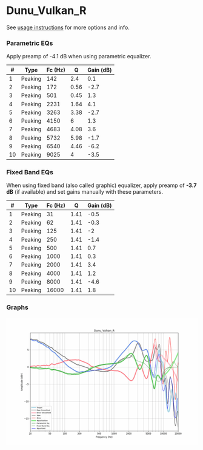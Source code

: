 # Dunu_Vulkan_R
See [usage instructions](https://github.com/jaakkopasanen/AutoEq#usage) for more options and info.

### Parametric EQs
Apply preamp of -4.1 dB when using parametric equalizer.

|   # | Type    |   Fc (Hz) |    Q |   Gain (dB) |
|-----|---------|-----------|------|-------------|
|   1 | Peaking |       142 | 2.4  |         0.1 |
|   2 | Peaking |       172 | 0.56 |        -2.7 |
|   3 | Peaking |       501 | 0.45 |         1.3 |
|   4 | Peaking |      2231 | 1.64 |         4.1 |
|   5 | Peaking |      3263 | 3.38 |        -2.7 |
|   6 | Peaking |      4150 | 6    |         1.3 |
|   7 | Peaking |      4683 | 4.08 |         3.6 |
|   8 | Peaking |      5732 | 5.98 |        -1.7 |
|   9 | Peaking |      6540 | 4.46 |        -6.2 |
|  10 | Peaking |      9025 | 4    |        -3.5 |

### Fixed Band EQs
When using fixed band (also called graphic) equalizer, apply preamp of **-3.7 dB** (if available) and set gains manually with these parameters.

|   # | Type    |   Fc (Hz) |    Q |   Gain (dB) |
|-----|---------|-----------|------|-------------|
|   1 | Peaking |        31 | 1.41 |        -0.5 |
|   2 | Peaking |        62 | 1.41 |        -0.3 |
|   3 | Peaking |       125 | 1.41 |        -2   |
|   4 | Peaking |       250 | 1.41 |        -1.4 |
|   5 | Peaking |       500 | 1.41 |         0.7 |
|   6 | Peaking |      1000 | 1.41 |         0.3 |
|   7 | Peaking |      2000 | 1.41 |         3.4 |
|   8 | Peaking |      4000 | 1.41 |         1.2 |
|   9 | Peaking |      8000 | 1.41 |        -4.6 |
|  10 | Peaking |     16000 | 1.41 |         1.8 |

### Graphs
![](./Dunu_Vulkan_R.png)
